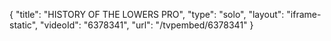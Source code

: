 {
    "title": "HISTORY OF THE LOWERS PRO",
    "type": "solo",
    "layout": "iframe-static",
    "videoId": "6378341",
    "url": "\/tvpembed\/6378341"
}